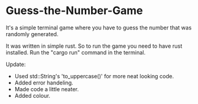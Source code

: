 # Guess-the-Number-Game
It's a simple terminal game where you have to guess the number that was randomly generated.

It was written in simple rust. So to run the game you need to have rust installed.
Run the "cargo run" command in the terminal.

Update:
  - Used std::String's 'to_uppercase()' for more neat looking code.
  - Added error handeling.
  - Made code a little neater.
  - Added colour.

